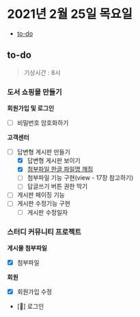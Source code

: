 # 2021년 2월 25일 목요일

- [to-do](#to-do)

## to-do

> 기상시간 : 8시

### 도서 쇼핑몰 만들기

**회원가입 및 로그인**

- [ ] 비밀번호 암호화하기

**고객센터**

- [ ] 답변형 게시판 만들기
  - [x] 답변형 게시판 보이기
  - [x] [첨부파일 한글 파일명 깨짐](https://adgw.tistory.com/entry/JSP-%EC%98%A4%EB%A5%98-%ED%95%B4%EA%B2%B0-%EB%B0%A9%EB%B2%95-%ED%95%9C%EA%B8%80%EC%9D%B4%EB%A6%84%EC%9C%BC%EB%A1%9C-%EB%90%9C-jpg%EC%9D%B4%EB%AF%B8%EC%A7%80-%ED%8C%8C%EC%9D%BC-%EC%A0%95%EC%83%81%EC%A0%81%EC%9C%BC%EB%A1%9C-%EB%82%98%EC%98%A4%EA%B2%8C-%ED%95%98%EB%8A%94%EB%B0%A9%EB%B2%95)
  - [ ] 첨부파일 기능 구현(view - 17장 참고하기)
  - [ ] 답글쓰기 버튼 권한 막기
- [ ] 게시판 페이징 기능
- [ ] 게시판 수정기능 구현
  - [ ] 게시판 수정일자

### 스터디 커뮤니티 프로젝트

**게시물 첨부파일**

- [x] 첨부파일

**회원**

- [x] 회원가입 수정
- [🔺] 로그인
